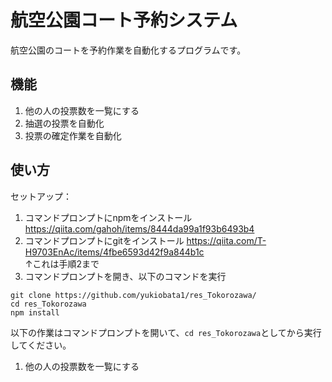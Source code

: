 # 航空公園コート予約システム

航空公園のコートを予約作業を自動化するプログラムです。

## 機能
1. 他の人の投票数を一覧にする
2. 抽選の投票を自動化
3. 投票の確定作業を自動化

## 使い方
セットアップ：
1. コマンドプロンプトにnpmをインストール
https://qiita.com/gahoh/items/8444da99a1f93b6493b4
2. コマンドプロンプトにgitをインストール
https://qiita.com/T-H9703EnAc/items/4fbe6593d42f9a844b1c
<br>↑これは手順2まで
3. コマンドプロンプトを開き、以下のコマンドを実行
 ```console
git clone https://github.com/yukiobata1/res_Tokorozawa/
cd res_Tokorozawa
npm install 
```
以下の作業はコマンドプロンプトを開いて、`cd res_Tokorozawa`としてから実行してください。
1. 他の人の投票数を一覧にする
